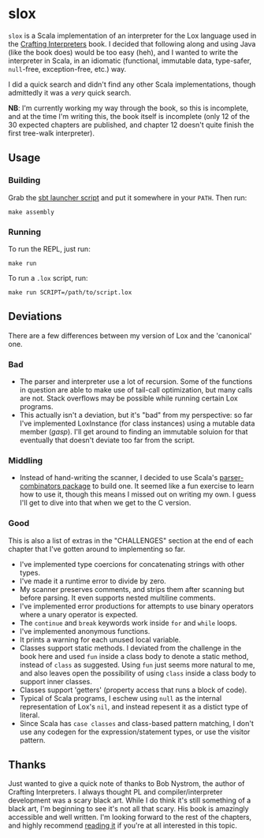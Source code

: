 # slox

`slox` is a Scala implementation of an interpreter for the Lox language
used in the [Crafting Interpreters][ci] book.  I decided that following
along and using Java (like the book does) would be too easy (heh), and I
wanted to write the interpreter in Scala, in an idiomatic (functional,
immutable data, type-safer, `null`-free, exception-free, etc.) way.

I did a quick search and didn't find any other Scala implementations,
though admittedly it was a *very* quick search.

**NB**: I'm currently working my way through the book, so this is
incomplete, and at the time I'm writing this, the book itself is
incomplete (only 12 of the 30 expected chapters are published, and
chapter 12 doesn't quite finish the first tree-walk interpreter).

## Usage

### Building

Grab the [sbt launcher script][sbtl] and put it somewhere in your
`PATH`.  Then run:

```
make assembly
```

### Running

To run the REPL, just run:

```
make run
```

To run a `.lox` script, run:

```
make run SCRIPT=/path/to/script.lox
```

## Deviations

There are a few differences between my version of Lox and the
'canonical' one.

### Bad

* The parser and interpreter use a lot of recursion.  Some of the
  functions in question are able to make use of tail-call optimization,
  but many calls are not.  Stack overflows may be possible while running
  certain Lox programs.
* This actually isn't a deviation, but it's "bad" from my perspective:
  so far I've implemented LoxInstance (for class instances) using a
  mutable data member (*gasp*).  I'll get around to finding an immutable
  soluion for that eventually that doesn't deviate too far from the
  script.

### Middling

* Instead of hand-writing the scanner, I decided to use Scala's
  [parser-combinators package][spc] to build one.  It seemed like a fun
  exercise to learn how to use it, though this means I missed out on
  writing my own.  I guess I'll get to dive into that when we get to the
  C version.

### Good

This is also a list of extras in the "CHALLENGES" section at the end of
each chapter that I've gotten around to implementing so far.

* I've implemented type coercions for concatenating strings with other
  types.
* I've made it a runtime error to divide by zero.
* My scanner preserves comments, and strips them after scanning but
  before parsing.  It even supports nested multiline comments.
* I've implemented error productions for attempts to use binary
  operators where a unary operator is expected.
* The `continue` and `break` keywords work inside `for` and `while`
  loops.
* I've implemented anonymous functions.
* It prints a warning for each unused local variable.
* Classes support static methods.  I deviated from the challenge in the
  book here and used `fun` inside a class body to denote a static
  method, instead of `class` as suggested.  Using `fun` just seems more
  natural to me, and also leaves open the possibility of using `class`
  inside a class body to support inner classes.
* Classes support 'getters' (property access that runs a block of code).
* Typical of Scala programs, I eschew using `null` as the internal
  representation of Lox's `nil`, and instead repesent it as a distict
  type of literal.
* Since Scala has `case classes` and class-based pattern matching, I
  don't use any codegen for the expression/statement types, or use the
  visitor pattern.

## Thanks

Just wanted to give a quick note of thanks to Bob Nystrom, the author of
Crafting Interpreters.  I always thought PL and compiler/interpreter
development was a scary black art.  While I do think it's still
something of a black art, I'm beginning to see it's not all that scary.
His book is amazingly accessible and well written.  I'm looking forward
to the rest of the chapters, and highly recommend [reading it][ci] if
you're at all interested in this topic.

[ci]: https://www.craftinginterpreters.com/
[sbtl]: https://raw.githubusercontent.com/paulp/sbt-extras/master/sbt
[spc]: https://github.com/scala/scala-parser-combinators
